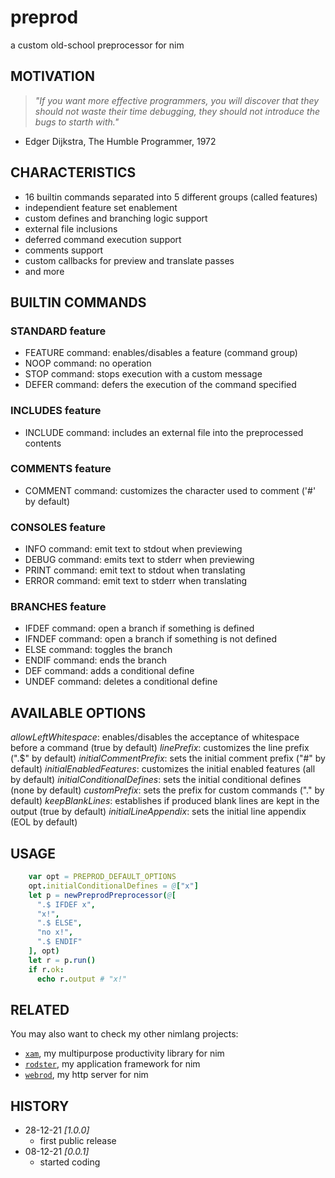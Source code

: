 # preprod
a custom old-school preprocessor for nim

## MOTIVATION
> *"If you want more effective programmers, you will discover that they should not waste their time debugging, they should not introduce the bugs to starth with."*
- Edger Dijkstra, The Humble Programmer, 1972

## CHARACTERISTICS

* 16 builtin commands separated into 5 different groups (called features)
* independient feature set enablement
* custom defines and branching logic support
* external file inclusions
* deferred command execution support
* comments support
* custom callbacks for preview and translate passes
* and more

## BUILTIN COMMANDS

### STANDARD feature
* FEATURE command: enables/disables a feature (command group)
* NOOP command: no operation
* STOP command: stops execution with a custom message
* DEFER command: defers the execution of the command specified

### INCLUDES feature
* INCLUDE command: includes an external file into the preprocessed contents

### COMMENTS feature
* COMMENT command: customizes the character used to comment ('#' by default)

### CONSOLES feature
* INFO command: emit text to stdout when previewing
* DEBUG command: emits text to stderr when previewing
* PRINT command: emit text to stdout when translating
* ERROR command: emit text to stderr when translating

### BRANCHES feature
* IFDEF command: open a branch if something is defined
* IFNDEF command: open a branch if something is not defined
* ELSE command: toggles the branch
* ENDIF command: ends the branch
* DEF command: adds a conditional define
* UNDEF command: deletes a conditional define

## AVAILABLE OPTIONS

*allowLeftWhitespace*: enables/disables the acceptance of whitespace before a command (true by default)
*linePrefix*: customizes the line prefix (".$" by default)
*initialCommentPrefix*: sets the initial comment prefix ("#" by default)
*initialEnabledFeatures*: customizes the initial enabled features (all by default)
*initialConditionalDefines*: sets the initial conditional defines (none by default)
*customPrefix*: sets the prefix for custom commands ("." by default)
*keepBlankLines*: establishes if produced blank lines are kept in the output (true by default)
*initialLineAppendix*: sets the initial line appendix (EOL by default)

## USAGE

```nim
    var opt = PREPROD_DEFAULT_OPTIONS
    opt.initialConditionalDefines = @["x"]
    let p = newPreprodPreprocessor(@[
      ".$ IFDEF x",
      "x!",
      ".$ ELSE",
      "no x!",
      ".$ ENDIF"
    ], opt)
    let r = p.run()
    if r.ok:
      echo r.output # "x!"

```

## RELATED

You may also want to check my other nimlang projects:

* [`xam`](https://github.com/j-a-s-d/xam), my multipurpose productivity library for nim
* [`rodster`](https://github.com/j-a-s-d/rodster), my application framework for nim
* [`webrod`](https://github.com/j-a-s-d/webrod), my http server for nim

## HISTORY

* 28-12-21 *[1.0.0]*
	- first public release
* 08-12-21 *[0.0.1]*
	- started coding
